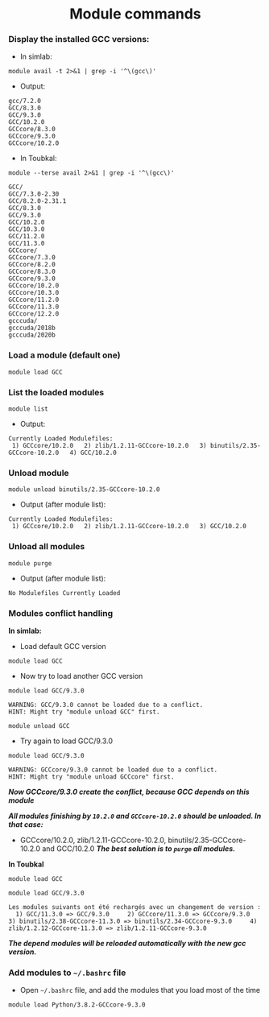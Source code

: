 <h1 align="center">Module commands</h1>

### Display the installed GCC versions:
- In simlab:
```shell
module avail -t 2>&1 | grep -i '^\(gcc\)'
```
- Output:
```shell
gcc/7.2.0
GCC/8.3.0
GCC/9.3.0
GCC/10.2.0
GCCcore/8.3.0
GCCcore/9.3.0
GCCcore/10.2.0
```
- In Toubkal:
```shell
module --terse avail 2>&1 | grep -i '^\(gcc\)'
```
```shell
GCC/
GCC/7.3.0-2.30
GCC/8.2.0-2.31.1
GCC/8.3.0
GCC/9.3.0
GCC/10.2.0
GCC/10.3.0
GCC/11.2.0
GCC/11.3.0
GCCcore/
GCCcore/7.3.0
GCCcore/8.2.0
GCCcore/8.3.0
GCCcore/9.3.0
GCCcore/10.2.0
GCCcore/10.3.0
GCCcore/11.2.0
GCCcore/11.3.0
GCCcore/12.2.0
gcccuda/
gcccuda/2018b
gcccuda/2020b
```
### Load a module (default one)

```shell
module load GCC
```
### List the loaded modules

```shell
module list
```
- Output:
```shell
Currently Loaded Modulefiles:
 1) GCCcore/10.2.0   2) zlib/1.2.11-GCCcore-10.2.0   3) binutils/2.35-GCCcore-10.2.0   4) GCC/10.2.0  
```
### Unload module
```shell
module unload binutils/2.35-GCCcore-10.2.0
```
- Output (after module list):
```shell
Currently Loaded Modulefiles:
 1) GCCcore/10.2.0   2) zlib/1.2.11-GCCcore-10.2.0   3) GCC/10.2.0  
```
### Unload all modules
```shell
module purge
```
- Output (after module list):
```shell
No Modulefiles Currently Loaded
```
### Modules conflict handling
**In simlab:** 
- Load default GCC version
```shell
module load GCC
```
- Now try to load another GCC version

```shell
module load GCC/9.3.0
```
```shell
WARNING: GCC/9.3.0 cannot be loaded due to a conflict.
HINT: Might try "module unload GCC" first.
```
```shell
module unload GCC
```
- Try again to load GCC/9.3.0
```shell
module load GCC/9.3.0
```
```shell
WARNING: GCCcore/9.3.0 cannot be loaded due to a conflict.
HINT: Might try "module unload GCCcore" first.
```
***Now GCCcore/9.3.0 create the conflict, because GCC depends on this module***

***All modules finishing by `10.2.0` and `GCCcore-10.2.0` should be unloaded. In that case:***
- GCCcore/10.2.0, zlib/1.2.11-GCCcore-10.2.0, binutils/2.35-GCCcore-10.2.0 and GCC/10.2.0
***The best solution is to `purge` all modules.***

**In Toubkal**
```shell
module load GCC
```
```shell
module load GCC/9.3.0
```
```shell
Les modules suivants ont été rechargés avec un changement de version :
  1) GCC/11.3.0 => GCC/9.3.0     2) GCCcore/11.3.0 => GCCcore/9.3.0     3) binutils/2.38-GCCcore-11.3.0 => binutils/2.34-GCCcore-9.3.0     4) zlib/1.2.12-GCCcore-11.3.0 => zlib/1.2.11-GCCcore-9.3.0
```
***The depend modules will be reloaded automatically with the new gcc version.***

### Add modules to `~/.bashrc` file

- Open `~/.bashrc` file, and add the modules that you load most of the time

```shell
module load Python/3.8.2-GCCcore-9.3.0 
```
